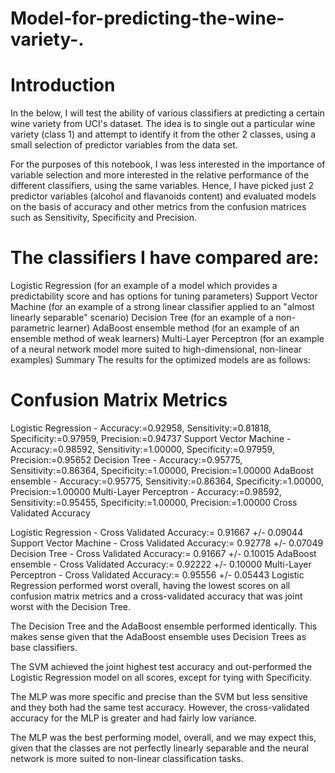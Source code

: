 # Model-for-predicting-the-wine-variety-.


# Introduction

In the below, I will test the ability of various classifiers at predicting a certain wine variety from UCI's dataset. The idea is to single out a particular wine variety (class 1) and attempt to identify it from the other 2 classes, using a small selection of predictor variables from the data set.

For the purposes of this notebook, I was less interested in the importance of variable selection and more interested in the relative performance of the different classifiers, using the same variables. Hence, I have picked just 2 predictor variables (alcohol and flavanoids content) and evaluated models on the basis of accuracy and other metrics from the confusion matrices such as Sensitivity, Specificity and Precision.

# The classifiers I have compared are:

Logistic Regression (for an example of a model which provides a predictability score and has options for tuning parameters)
Support Vector Machine (for an example of a strong linear classifier applied to an "almost linearly separable" scenario)
Decision Tree (for an example of a non-parametric learner)
AdaBoost ensemble method (for an example of an ensemble method of weak learners)
Multi-Layer Perceptron (for an example of a neural network model more suited to high-dimensional, non-linear examples)
Summary
The results for the optimized models are as follows:

# Confusion Matrix Metrics

Logistic Regression - Accuracy:=0.92958, Sensitivity:=0.81818, Specificity:=0.97959, Precision:=0.94737
Support Vector Machine - Accuracy:=0.98592, Sensitivity:=1.00000, Specificity:=0.97959, Precision:=0.95652
Decision Tree - Accuracy:=0.95775, Sensitivity:=0.86364, Specificity:=1.00000, Precision:=1.00000
AdaBoost ensemble - Accuracy:=0.95775, Sensitivity:=0.86364, Specificity:=1.00000, Precision:=1.00000
Multi-Layer Perceptron - Accuracy:=0.98592, Sensitivity:=0.95455, Specificity:=1.00000, Precision:=1.00000
Cross Validated Accuracy

Logistic Regression - Cross Validated Accuracy:= 0.91667 +/- 0.09044
Support Vector Machine - Cross Validated Accuracy:= 0.92778 +/- 0.07049
Decision Tree - Cross Validated Accuracy:= 0.91667 +/- 0.10015
AdaBoost ensemble - Cross Validated Accuracy:= 0.92222 +/- 0.10000
Multi-Layer Perceptron - Cross Validated Accuracy:= 0.95556 +/- 0.05443
Logistic Regression performed worst overall, having the lowest scores on all confusion matrix metrics and a cross-validated accuracy that was joint worst with the Decision Tree.

The Decision Tree and the AdaBoost ensemble performed identically. This makes sense given that the AdaBoost ensemble uses Decision Trees as base classifiers.

The SVM achieved the joint highest test accuracy and out-performed the Logistic Regression model on all scores, except for tying with Specificity.

The MLP was more specific and precise than the SVM but less sensitive and they both had the same test accuracy. However, the cross-validated accuracy for the MLP is greater and had fairly low variance.

The MLP was the best performing model, overall, and we may expect this, given that the classes are not perfectly linearly separable and the neural network is more suited to non-linear classification tasks.
